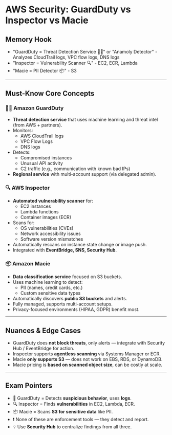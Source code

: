 # AWS Security: GuardDuty vs Inspector vs Macie

## Memory Hook

- "GuardDuty = Threat Detection Service 🕵️‍♂️" or "Anamoly Detector" - Analyzes CloudTrail logs, VPC flow logs, DNS logs
- "Inspector = Vulnerability Scanner 🔍" - EC2, ECR, Lambda
- "Macie = PII Detector 📦" - S3

---

## Must-Know Core Concepts

### 🕵️‍♂️ Amazon GuardDuty

- **Threat detection service** that uses machine learning and threat intel (from AWS + partners).
- Monitors:
  - AWS CloudTrail logs
  - VPC Flow Logs
  - DNS logs
- Detects:
  - Compromised instances
  - Unusual API activity
  - C2 traffic (e.g., communication with known bad IPs)
- **Regional service** with multi-account support (via delegated admin).

### 🔍 AWS Inspector

- **Automated vulnerability scanner** for:
  - EC2 instances
  - Lambda functions
  - Container images (ECR)
- Scans for:
  - OS vulnerabilities (CVEs)
  - Network accessibility issues
  - Software version mismatches
- Automatically rescans on instance state change or image push.
- Integrated with **EventBridge, SNS, Security Hub**.

### 📦 Amazon Macie

- **Data classification service** focused on S3 buckets.
- Uses machine learning to detect:
  - PII (names, credit cards, etc.)
  - Custom sensitive data types
- Automatically discovers **public S3 buckets** and alerts.
- Fully managed, supports multi-account setups.
- Privacy-focused environments (HIPAA, GDPR) benefit most.

---

## Nuances & Edge Cases

- GuardDuty does **not block threats**, only alerts — integrate with Security Hub / EventBridge for action.
- Inspector supports **agentless scanning** via Systems Manager or ECR.
- Macie **only supports S3** — does not work on EBS, RDS, or DynamoDB.
- Macie pricing is **based on scanned object size**, can be costly at scale.

---

## Exam Pointers

- 🧠 GuardDuty = Detects **suspicious behavior**, uses **logs**.
- 🔍 Inspector = Finds **vulnerabilities** in EC2, Lambda, ECR.
- 📦 Macie = Scans **S3 for sensitive data** like PII.
- ❗ None of these are enforcement tools — they detect and report.
- 💡 Use **Security Hub** to centralize findings from all three.

